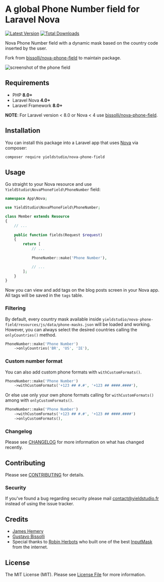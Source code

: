 # A global Phone Number field for Laravel Nova

[![Latest Version](https://img.shields.io/github/release/yieldstudio/nova-phone-field?style=flat-square)](https://github.com/yieldstudio/nova-phone-field/releases)
[![Total Downloads](https://img.shields.io/packagist/dt/yieldstudio/nova-phone-field?style=flat-square)](https://packagist.org/packages/yieldstudio/nova-phone-field)

Nova Phone Number field with a dynamic mask based on the country code inserted by the user.

Fork from [bissolli/nova-phone-field](https://github.com/bissolli/nova-phone-field) to maintain package.

![screenshot of the phone field](https://raw.githubusercontent.com/yieldstudio/nova-phone-field/main/screenshot.gif)

## Requirements

- PHP **8.0+**
- Laravel Nova **4.0+**
- Laravel Framework **8.0+**

**NOTE**: For Laravel version < 8.0 or Nova < 4 use [bissolli/nova-phone-field](https://github.com/bissolli/nova-phone-field).

## Installation

You can install this package into a Laravel app that uses [Nova](https://nova.laravel.com) via composer:

```bash
composer require yieldstudio/nova-phone-field
```

## Usage

Go straight to your Nova resource and use `YieldStudio\NovaPhoneField\PhoneNumber` field:

```php
namespace App\Nova;

use YieldStudio\NovaPhoneField\PhoneNumber;

class Member extends Resource
{
    // ...
    
    public function fields(Request $request)
    {
        return [
            // ...
            
            PhoneNumber::make('Phone Number'),

            // ...
        ];
    }
}
```

Now you can view and add tags on the blog posts screen in your Nova app. All tags will be saved in the `tags` table. 

### Filtering

By default, every country mask available inside `yieldstudio/nova-phone-field/resources/js/data/phone-masks.json` will be loaded and working. However, you can always select the desired countries calling the `onlyCountries()` method.

```php
PhoneNumber::make('Phone Number')
    ->onlyCountries('BR', 'US', 'IE'),
```

### Custom number format

You can also add custom phone formats with `withCustomFormats()`.

```php
PhoneNumber::make('Phone Number')
    ->withCustomFormats('+123 ## #.#', '+123 ## ####.####'),
```

Or else use only your own phone formats calling for `withCustomFormats()` among with `onlyCustomFormats()`.

```php
PhoneNumber::make('Phone Number')
    ->withCustomFormats('+123 ## #.#', '+123 ## ####.####')
    ->onlyCustomFormats(),
```

### Changelog

Please see [CHANGELOG](CHANGELOG.md) for more information on what has changed recently.

## Contributing

Please see [CONTRIBUTING](CONTRIBUTING.md) for details.

### Security

If you've found a bug regarding security please mail [contact@yieldstudio.fr](mailto:contact@yieldstudio.fr) instead of using the issue tracker.

## Credits

- [James Hemery](https://github.com/jameshemery)
- [Gustavo Bissolli](https://github.com/bissolli)
- Special thanks to [Robin Herbots](https://github.com/RobinHerbots) who built one of the best [InputMask](https://github.com/RobinHerbots/Inputmask) from the internet.

## License

The MIT License (MIT). Please see [License File](LICENSE.md) for more information.
